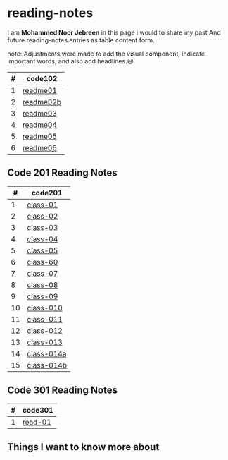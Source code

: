 # reading-notes

I am **Mohammed Noor Jebreen** in this page i would to share my past And future reading-notes entries as table content form.

note: Adjustments were made to add the visual component, indicate important words, and also add headlines.:smiley:

|# | code102|
|- | -------|
|1 | [readme01](https://mohmmadnoorjebreen.github.io/reading-notes/readme01)
|2 | [readme02b](https://mohmmadnoorjebreen.github.io/reading-notes/readme02b)
|3 | [readme03](https://mohmmadnoorjebreen.github.io/reading-notes/readme03)
|4 | [readme04](https://mohmmadnoorjebreen.github.io/reading-notes/read04)
|5 | [readme05](https://mohmmadnoorjebreen.github.io/reading-notes/read05)
|6 | [readme06](https://mohmmadnoorjebreen.github.io/reading-notes/readme06)

## Code 201 Reading Notes

|# | code201|
|- | -------|
|1 | [class-01](https://mohmmadnoorjebreen.github.io/reading-notes/class-01)|
|2 | [class-02]( https://mohmmadnoorjebreen.github.io/reading-notes/class-02)
|3 | [class-03](https://mohmmadnoorjebreen.github.io/reading-notes/class-03)
|4 | [class-04](https://mohmmadnoorjebreen.github.io/reading-notes/class-04)
|5 | [class-05](https://mohmmadnoorjebreen.github.io/reading-notes/class-05)
|6 | [class-60](https://mohmmadnoorjebreen.github.io/reading-notes/class-06)
|7 | [class-07](https://mohmmadnoorjebreen.github.io/reading-notes/class-07)
|8 | [class-08](https://mohmmadnoorjebreen.github.io/reading-notes/class-08)
|9 | [class-09](https://mohmmadnoorjebreen.github.io/reading-notes/class-09)
|10| [class-010](https://mohmmadnoorjebreen.github.io/reading-notes/class-010)
|11| [class-011](https://mohmmadnoorjebreen.github.io/reading-notes/class-011)
|12| [class-012](https://mohmmadnoorjebreen.github.io/reading-notes/class-012)
|13| [class-013](https://mohmmadnoorjebreen.github.io/reading-notes/class-013)
|14| [class-014a](https://mohmmadnoorjebreen.github.io/reading-notes/class-014a)
|15| [class-014b](https://mohmmadnoorjebreen.github.io/reading-notes/class-014b)

## Code 301 Reading Notes

|# | code301|
|- | -------|
|1 | [read-01](https://mohmmadnoorjebreen.github.io/reading-notes/read-01)|



## Things I want to know more about
